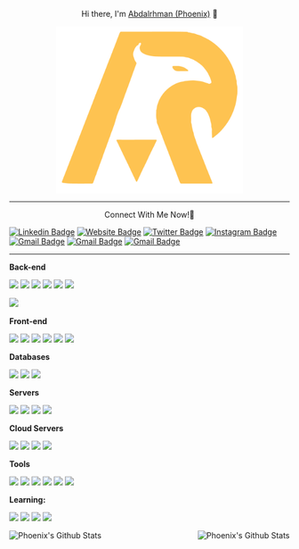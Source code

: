 <p align="center">
 Hi there, I'm <a href="https://www.linkedin.com/in/alkady22/"> Abdalrhman (Phoenix)</a> 👋
 </p>
<p align="center">
<code align="center"><img align="center" height="300" src="https://github.com/Phoenix-H22/Phoenix-H22/blob/main/app.png"></code>
</p>

---
<p align="center">
Connect With Me Now!🥰
 </p>
 
[![Linkedin Badge](https://img.shields.io/badge/-Abdalrhman_Alkady-blue?style=flat&logo=Linkedin&logoColor=white&link=https://www.linkedin.com/in/alkady22/)](https://www.linkedin.com/in/alkady22/)
[![Website Badge](https://img.shields.io/badge/-Personal_Website-47CCCC?style=flat&logo=Google-Chrome&logoColor=white&link=https://alkady.phoenix-fire.tech)](https://alkady.phoenix-fire.tech)
[![Twitter Badge](https://img.shields.io/badge/-@_AlkadyH22-1ca0f1?style=flat&labelColor=1ca0f1&logo=twitter&logoColor=white&link=https://twitter.com/Alkady_H22)](https://twitter.com/Alkady_H22)
[![Instagram Badge](https://img.shields.io/badge/-Abdalrhman_Alkady-purple?style=flat&logo=instagram&logoColor=white&link=https://www.instagram.com/Alkady_H22/)](https://www.instagram.com/Alkady_H22/)
[![Gmail Badge](https://img.shields.io/badge/-Mail_Me_Now!-c14438?style=flat&logo=Gmail&logoColor=white&link=mailto:alkady2019@gmail.com)](mailto:alkady2019@gmail.com)
[![Gmail Badge](https://img.shields.io/badge/-Behance-blue?style=flat&labelColor=1ca0f1&logo=Behance&logoColor=Blue&link=mailto:alkady2019@gmail.com)](mailto:alkady2019@gmail.com)
[![Gmail Badge](https://img.shields.io/badge/-Telegram_Bot-blue?style=flat&labelColor=1ca0f1&logo=telegram&logoColor=Blue&link=mailto:alkady2019@gmail.com)](mailto:alkady2019@gmail.com)
<!--
**Phoenix-H22/Phoenix-H22** is a ✨ _special_ ✨ repository because its `README.md` (this file) appears on your GitHub profile.

Here are some ideas to get you started:

- 🔭 I’m currently working on ...
- 🌱 I’m currently learning ...
- 👯 I’m looking to collaborate on ...
- 🤔 I’m looking for help with ...
- 💬 Ask me about ...
- 📫 How to reach me: ...
- 😄 Pronouns: ...
- ⚡ Fun fact: ...
-->
---
**Back-end**

<code><img height="30" src="https://raw.githubusercontent.com/dereknguyen269/dereknguyen269/master/images/ruby.png"></code>
<code><img height="30" src="https://raw.githubusercontent.com/dereknguyen269/dereknguyen269/master/images/nodejs.png"></code>
<code><img height="30" src="https://raw.githubusercontent.com/dereknguyen269/dereknguyen269/master/images/php.svg"></code>
<code><img height="30" src="https://raw.githubusercontent.com/dereknguyen269/dereknguyen269/master/images/go.png"></code>
<code><a href="https://www.python.org/" title="Python"><img src="https://github.com/hussainweb/hussainweb/raw/main/icons/python.png" /></a></code>
<code><a href="https://en.wikipedia.org/wiki/JavaScript" title="JavaScript"><img src="https://github.com/hussainweb/hussainweb/raw/main/icons/javascript.png" /></a></code>

<code><img height="30" src="https://upload.wikimedia.org/wikipedia/commons/thumb/1/18/ISO_C%2B%2B_Logo.svg/1200px-ISO_C%2B%2B_Logo.svg.png"></code>



**Front-end**

<code><img height="30" src="https://raw.githubusercontent.com/dereknguyen269/dereknguyen269/master/images/html.png"></code>
<code><img height="30" src="https://raw.githubusercontent.com/dereknguyen269/dereknguyen269/master/images/css3.png"></code>
<code><img height="30" src="https://raw.githubusercontent.com/dereknguyen269/dereknguyen269/master/images/js.png"></code>
<code><img height="30" src="https://raw.githubusercontent.com/dereknguyen269/dereknguyen269/master/images/reactjs.png"></code>
<code><img height="30" src="https://www.pngkit.com/png/detail/377-3771972_sass.png"></code>
<code><img height="30" src="https://getbootstrap.com/docs/5.0/assets/brand/bootstrap-social-logo.png"></code>

**Databases**

<code><img height="30" src="https://raw.githubusercontent.com/dereknguyen269/dereknguyen269/master/images/postgresql.png"></code>
<code><img height="30" src="https://raw.githubusercontent.com/dereknguyen269/dereknguyen269/master/images/mysql.svg"></code>
<code><img height="30" src="https://infinapps.com/wp-content/uploads/2018/10/mongodb-logo.png"></code>

**Servers**

<code><img height="30" src="https://cdn.worldvectorlogo.com/logos/windows-server-2.svg"></code>
<code><img height="30" src="https://www.clipartkey.com/mpngs/m/114-1146156_linux-server-logo-png.png"></code>
<code><img height="30" src="https://logodix.com/logo/2182047.jpg"></code>
<code><img height="30" src="https://logodix.com/logo/1765947.png"></code>

**Cloud Servers**

<code><img height="30" src="https://raw.githubusercontent.com/dereknguyen269/dereknguyen269/master/images/aws.png"></code>
<code><img height="30" src="https://raw.githubusercontent.com/dereknguyen269/dereknguyen269/master/images/gcloud.png"></code>
<code><img height="30" src="https://raw.githubusercontent.com/dereknguyen269/dereknguyen269/master/images/DigitalOcean.png"></code>
<code><img height="30" src="https://upload.wikimedia.org/wikipedia/commons/thumb/a/a8/Microsoft_Azure_Logo.svg/1200px-Microsoft_Azure_Logo.svg.png"></code>

**Tools**

<code><img height="30" src="https://raw.githubusercontent.com/dereknguyen269/dereknguyen269/master/images/docker.png"></code>
<code><img height="30" src="https://raw.githubusercontent.com/dereknguyen269/dereknguyen269/master/images/atom.png"></code>
<code><img height="30" src="https://raw.githubusercontent.com/dereknguyen269/dereknguyen269/master/images/vim.png"></code>
<code><a href="https://wordpress.org/" title="WordPress"><img src="https://github.com/hussainweb/hussainweb/raw/main/icons/wordpress.png" /></a></code>
<code><img height="30" src="https://github.com/hussainweb/hussainweb/raw/main/icons/vscode.png"></code>
<code><img height="30" src="https://upload.wikimedia.org/wikipedia/commons/thumb/e/e0/Git-logo.svg/1280px-Git-logo.svg.png"></code>

**Learning:**

<code><a href="https://golang.org/" title="Golang"><img src="https://github.com/hussainweb/hussainweb/raw/main/icons/golang.png" /></a></code>
<code><a href="https://www.rust-lang.org/" title="Rust"><img src="https://github.com/hussainweb/hussainweb/raw/main/icons/rust.png" /></a></code>
<code><a href="https://dart.dev/" title="Dart"><img src="https://github.com/hussainweb/hussainweb/raw/main/icons/dartlang.png" /></a></code>
<code><a href="https://flutter.dev/" title="Flutter"><img src="https://github.com/hussainweb/hussainweb/raw/main/icons/flutter.png" /></a></code>

<div align="center">

<img align="right" src="https://github-readme-stats.vercel.app/api?username=Phoenix-H22&show_icons=true&theme=synthwave" alt="Phoenix's Github Stats">

 <img align="left" src="https://github-readme-stats.vercel.app/api/top-langs/?username=Phoenix-H22&layout=compact&theme=synthwave" alt="Phoenix's Github Stats">
